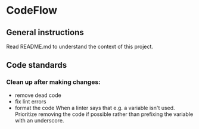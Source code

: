 # CodeFlow

## General instructions
Read README.md to understand the context of this project.

## Code standards
### Clean up after making changes:
- remove dead code
- fix lint errors
- format the code
When a linter says that e.g. a variable isn't used. Prioritize removing the code if possible rather than prefixing the variable with an underscore.
